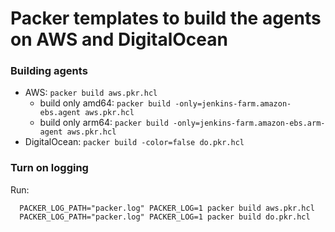 # Packer templates to build the agents on AWS and DigitalOcean

### Building agents

- AWS: `packer build aws.pkr.hcl`
  - build only amd64: `packer build -only=jenkins-farm.amazon-ebs.agent aws.pkr.hcl`
  - build only arm64: `packer build -only=jenkins-farm.amazon-ebs.arm-agent aws.pkr.hcl`
- DigitalOcean: `packer build -color=false do.pkr.hcl`

### Turn on logging

Run: 
```
  PACKER_LOG_PATH="packer.log" PACKER_LOG=1 packer build aws.pkr.hcl
  PACKER_LOG_PATH="packer.log" PACKER_LOG=1 packer build do.pkr.hcl
```
